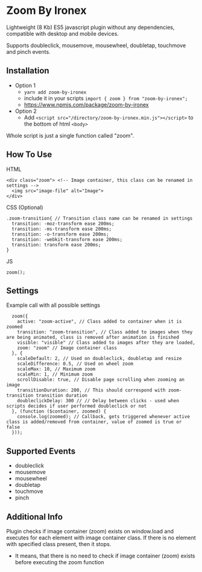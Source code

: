 # Zoom By Ironex

Lightweight (8 Kb) ES5 javascript plugin without any dependencies, compatible with desktop and mobile devices.

Supports doubleclick, mousemove, mousewheel, doubletap, touchmove and pinch events.

## Installation

- Option 1
  - ``` yarn add zoom-by-ironex ```
  - include it in your scripts ``` import { zoom } from "zoom-by-ironex"; ```
  - https://www.npmjs.com/package/zoom-by-ironex
- Option 2
  - Add `<script src="/directory/zoom-by-ironex.min.js"></script>` to the bottom of html `<body>`

Whole script is just a single function called "zoom".

## How To Use

HTML

```
<div class="zoom"> <!-- Image container, this class can be renamed in settings -->
  <img src="image-file" alt="Image">
</div>
```

CSS (Optional)

```
.zoom-transition{ // Transition class name can be renamed in settings
  transition: -moz-transform ease 200ms;
  transition: -ms-transform ease 200ms;
  transition: -o-transform ease 200ms;
  transition: -webkit-transform ease 200ms;
  transition: transform ease 200ms;
}
```

JS

```
zoom();
```

## Settings

 Example call with all possible settings

```
  zoom({
    active: "zoom-active", // Class added to container when it is zoomed
    transition: "zoom-transition", // Class added to images when they are being animated, class is removed after animation is finished
    visible: "visible" // Class added to images after they are loaded,
    zoom: "zoom" // Image container class
  }, {
    scaleDefault: 2, // Used on doubleclick, doubletap and resize
    scaleDifference: 0.5, // Used on wheel zoom
    scaleMax: 10, // Maximum zoom
    scaleMin: 1, // Minimum zoom
    scrollDisable: true, // Disable page scrolling when zooming an image
    transitionDuration: 200, // This should correspond with zoom-transition transition duration
    doubleclickDelay: 300 // // Delay between clicks - used when scripts decides if user performed doubleclick or not
  }, (function ($container, zoomed) {
    console.log(zoomed); // Callback, gets triggered whenever active class is added/removed from container, value of zoomed is true or false
  }));
```

## Supported Events

- doubleclick
- mousemove
- mousewheel
- doubletap
- touchmove
- pinch

## Additional Info

Plugin checks if image container (zoom) exists on window.load and executes for each element with image container class. If there is no element with specified class present, then it stops.
- It means, that there is no need to check if image container (zoom) exists before executing the zoom function

